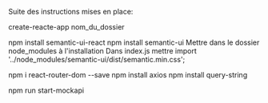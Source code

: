 Suite des instructions mises en place:

create-reacte-app nom_du_dossier

npm install semantic-ui-react
npm install semantic-ui
  Mettre dans le dossier node_modules à l'installation
  Dans index.js mettre import '../node_modules/semantic-ui/dist/semantic.min.css';

npm i react-router-dom --save
npm install axios
npm install query-string




npm run start-mockapi
